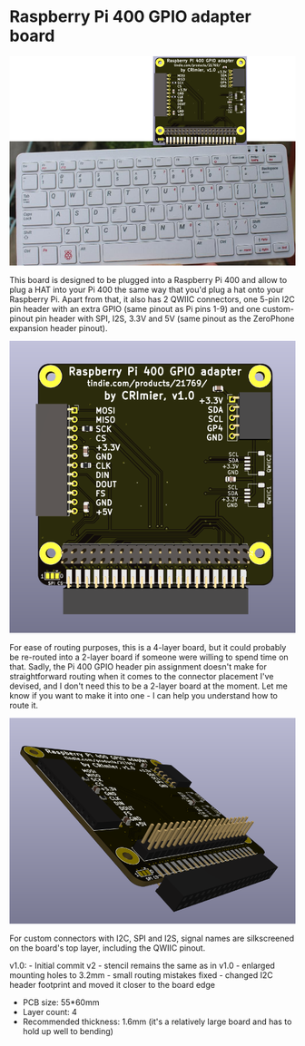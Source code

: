 # Raspberry Pi 400 GPIO adapter board

![board artistic rendition](./pics/mockup.png)

This board is designed to be plugged into a Raspberry Pi 400 and allow to plug a HAT into your Pi 400 the same way that
you'd plug a hat onto your Raspberry Pi. Apart from that, it also has 2 QWIIC connectors, one 5-pin I2C pin header
with an extra GPIO (same pinout as Pi pins 1-9) and one custom-pinout pin header with SPI, I2S, 3.3V and 5V (same pinout
as the ZeroPhone expansion header pinout).

![board top view](./pics/top_view.png)

For ease of routing purposes, this is a 4-layer board, but it could probably be re-routed into a 2-layer board
if someone were willing to spend time on that. Sadly, the Pi 400 GPIO header pin assignment doesn't make for straightforward routing
when it comes to the connector placement I've devised, and I don't need this to be a 2-layer board at the moment.
Let me know if you want to make it into one - I can help you understand how to route it.

![board iso view](./pics/iso_view.png)

For custom connectors with I2C, SPI and I2S, signal names are silkscreened on the board's top layer, including the QWIIC pinout.

v1.0:
    - Initial commit
v2
    - stencil remains the same as in v1.0
    - enlarged mounting holes to 3.2mm
    - small routing mistakes fixed
    - changed I2C header footprint and moved it closer to the board edge

- PCB size: 55*60mm
- Layer count: 4
- Recommended thickness: 1.6mm (it's a relatively large board and has to hold up well to bending)
